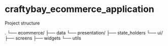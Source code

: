 # craftybay_ecommerce_application

Project structure

. └── ecommerce/ ├── data └── presentation/ ├── state_holders └── ui/ ├── screens ├── widgets └── utils
